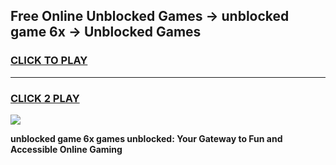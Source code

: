 
## Free Online Unblocked Games → unblocked game 6x → Unblocked Games
<h3>
<a href="https://premium.freeplayer.one?title=unblocked_game_6x&ref=21F">CLICK TO PLAY</a></h3>
<hr>

<h3>
<a href="https://premium.freeplayer.one?title=unblocked_game_6x&ref=21F">CLICK 2 PLAY</a>
  
</h3>

<a href="https://premium.freeplayer.one?title=unblocked_game_6x&ref=21F/"><img src="https://clearcache.store/games.png"></a>


**unblocked game 6x games unblocked: Your Gateway to Fun and Accessible Online Gaming**
